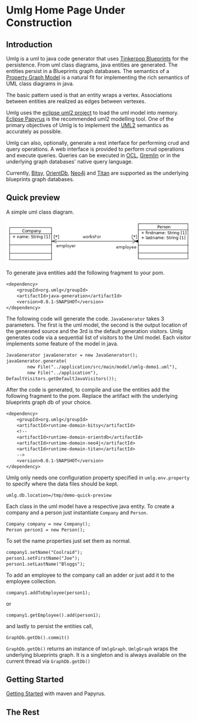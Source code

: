 Umlg Home Page Under Construction
==============

Introduction
------------

Umlg is a uml to java code generator that uses [Tinkerpop Blueprints](http://blueprints.tinkerpop.com/) for the persistence.
From uml class diagrams, java entities are generated. The entities persist in a Blueprints graph databases.
The semantics of a [Property Graph Model](https://github.com/tinkerpop/blueprints/wiki/Property-Graph-Model) is a natural
fit for implementing the rich semantics of UML class diagrams in java.

The basic pattern used is that an entity wraps a vertex. Associations between entities are realized as edges between vertexes.

Umlg uses the [eclipse uml2 project](http://projects.eclipse.org/projects/modeling.mdt.uml2) to load the uml model into memory.
[Eclipse Papyrus](http://projects.eclipse.org/projects/modeling.mdt.papyrus) is the recommended uml2 modelling tool.
One of the primary objectives of Umlg is to implement the [UML2](http://www.omg.org/spec/UML/2.4.1/Superstructure/PDF)
semantics as accurately as possible.

Umlg can also, optionally, generate a rest interface for performing crud and query operations. A web interface is provided
to perform crud operations and execute queries. Queries can be executed in [OCL](http://www.omg.org/spec/OCL/2.3.1/PDF),
[Gremlin](https://github.com/tinkerpop/gremlin/wiki) or in the underlying graph databases' native query language.

Currently, [Bitsy](https://bitbucket.org/lambdazen/bitsy/wiki/Home), [OrientDb](http://www.orientdb.org/),
[Neo4j](http://www.neo4j.org/) and [Titan](https://github.com/thinkaurelius/titan/wiki) are supported as the underlying
blueprints graph databases.

Quick preview
-------------

A simple uml class diagram.

![image of person works for company](images/uml/Package_umlg_demoQuickPreviewClassDiagram.PNG)

To generate java entities add the following fragment to your pom.

    <dependency>
        <groupId>org.umlg</groupId>
        <artifactId>java-generation</artifactId>
        <version>0.0.1-SNAPSHOT</version>
    </dependency>

The following code will generate the code. `JavaGenerator` takes 3 parameters. The first is the uml model, the
second is the output location of the generated source and the 3rd is the default generation visitors. Umlg generates
code via a sequential list of visitors to the Uml model. Each visitor implements some feature of the model in java.

    JavaGenerator javaGenerator = new JavaGenerator();
    javaGenerator.generate(
            new File("../application/src/main/model/umlg-demo1.uml"),
            new File("../application"), DefaultVisitors.getDefaultJavaVisitors());

After the code is generated, to compile and use the entities add the following fragment to the pom. Replace the artifact
with the underlying blueprints graph db of your choice.

    <dependency>
        <groupId>org.umlg</groupId>
        <artifactId>runtime-domain-bitsy</artifactId>
        <!--
        <artifactId>runtime-domain-orientdb</artifactId>
        <artifactId>runtime-domain-neo4j</artifactId>
        <artifactId>runtime-domain-titan</artifactId>
        -->
        <version>0.0.1-SNAPSHOT</version>
    </dependency>

Umlg only needs one configuration property specified in `umlg.env.property` to specify where the data files should be
kept.

    umlg.db.location=/tmp/demo-quick-preview

Each class in the uml model have a respective java entity. To create a company and a person just instantiate `Company`
and `Person`.

    Company company = new Company();
    Person person1 = new Person();

To set the name properties just set them as normal.

    company1.setName("Coolraid");
    person1.setFirstName("Joe");
    person1.setLastName("Bloggs");

To add an employee to the company call an adder or just add it to the employee collection.

    company1.addToEmployee(person1);

or

    company1.getEmployee().add(person1);

and lastly to persist the entities call,

    GraphDb.getDb().commit()

`GraphDb.getDb()` returns an instance of `UmlgGraph`. `UmlgGraph` wraps the underlying blueprints graph. It is a
singleton and is always available on the current thread via `GraphDb.getDb()`


Getting Started
---------------

[Getting Started](http://www.umlg.org/gettingStarted.html) with maven and Papyrus.

The Rest
--------
